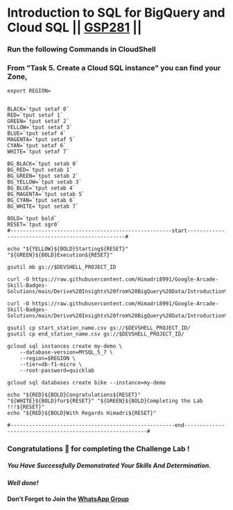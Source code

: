 # Introduction to SQL for BigQuery and Cloud SQL || [GSP281](https://www.cloudskillsboost.google/course_templates/623/labs/489280) ||

### Run the following Commands in CloudShell

### From "Task 5. Create a Cloud SQL instance" you can find your Zone,

```
export REGION=
```
```

BLACK=`tput setaf 0`
RED=`tput setaf 1`
GREEN=`tput setaf 2`
YELLOW=`tput setaf 3`
BLUE=`tput setaf 4`
MAGENTA=`tput setaf 5`
CYAN=`tput setaf 6`
WHITE=`tput setaf 7`

BG_BLACK=`tput setab 0`
BG_RED=`tput setab 1`
BG_GREEN=`tput setab 2`
BG_YELLOW=`tput setab 3`
BG_BLUE=`tput setab 4`
BG_MAGENTA=`tput setab 5`
BG_CYAN=`tput setab 6`
BG_WHITE=`tput setab 7`

BOLD=`tput bold`
RESET=`tput sgr0`
#----------------------------------------------------start--------------------------------------------------#

echo "${YELLOW}${BOLD}Starting${RESET}" "${GREEN}${BOLD}Execution${RESET}"

gsutil mb gs://$DEVSHELL_PROJECT_ID

curl -O https://raw.githubusercontent.com/Himadri8991/Google-Arcade-Skill-Badges-Solutions/main/Derive%20Insights%20from%20BigQuery%20Data/Introduction%20to%20SQL%20for%20BigQuery%20and%20Cloud%20SQL/start_station_name.csv

curl -O https://raw.githubusercontent.com/Himadri8991/Google-Arcade-Skill-Badges-Solutions/main/Derive%20Insights%20from%20BigQuery%20Data/Introduction%20to%20SQL%20for%20BigQuery%20and%20Cloud%20SQL/end_station_name.csv

gsutil cp start_station_name.csv gs://$DEVSHELL_PROJECT_ID/
gsutil cp end_station_name.csv gs://$DEVSHELL_PROJECT_ID/

gcloud sql instances create my-demo \
    --database-version=MYSQL_5_7 \
    --region=$REGION \
    --tier=db-f1-micro \
    --root-password=quicklab

gcloud sql databases create bike --instance=my-demo

echo "${RED}${BOLD}Congratulations${RESET}" "${WHITE}${BOLD}for${RESET}" "${GREEN}${BOLD}Completing the Lab !!!${RESET}"
echo "${RED}${BOLD}With Regards Himadri${RESET}"

#-----------------------------------------------------end----------------------------------------------------------#

```


### Congratulations 🎉 for completing the Challenge Lab !

##### *You Have Successfully Demonstrated Your Skills And Determination.*

#### *Well done!*

#### Don't Forget to Join the [WhatsApp Group](https://chat.whatsapp.com/CcX9gXycV1lKmOjnZQCk7g) 
